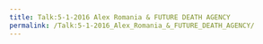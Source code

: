```yaml
---
title: Talk:5-1-2016 Alex Romania & FUTURE DEATH AGENCY
permalink: /Talk:5-1-2016_Alex_Romania_&_FUTURE_DEATH_AGENCY/
---
```


